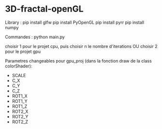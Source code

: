 # 3D-fractal-openGL

Library :
pip install glfw
pip install PyOpenGL
pip install pyrr
pip install numpy


Commandes : 
python main.py

choisir 1 pour le projet cpu, puis choisir n le nombre d'iterations
OU
choisir 2 pour le projet gpu

Parametres changeables pour gpu_proj (dans la fonction draw de la class colorShader): 

- SCALE
- C_X
- C_Y
- C_Z
- ROT1_X
- ROT1_Y
- ROT1_Z 
- ROT2_X
- ROT2_Y 
- ROT2_Z 

